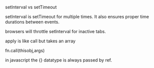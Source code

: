setInterval vs setTimeout

setInterval is setTimeout for multiple times. It also ensures proper time durations between events.

browsers will throttle setInterval for inactive tabs.

apply is like call but takes an array

fn.call(thisobj,args)

in javascript the {} datatype is always passed by ref.
